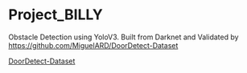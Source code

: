 # Project_BILLY

Obstacle Detection using YoloV3. Built from Darknet and Validated by https://github.com/MiguelARD/DoorDetect-Dataset

<a href="https://github.com/MiguelARD/DoorDetect-Dataset" title="DoorDetect-Dataset">DoorDetect-Dataset</a>
